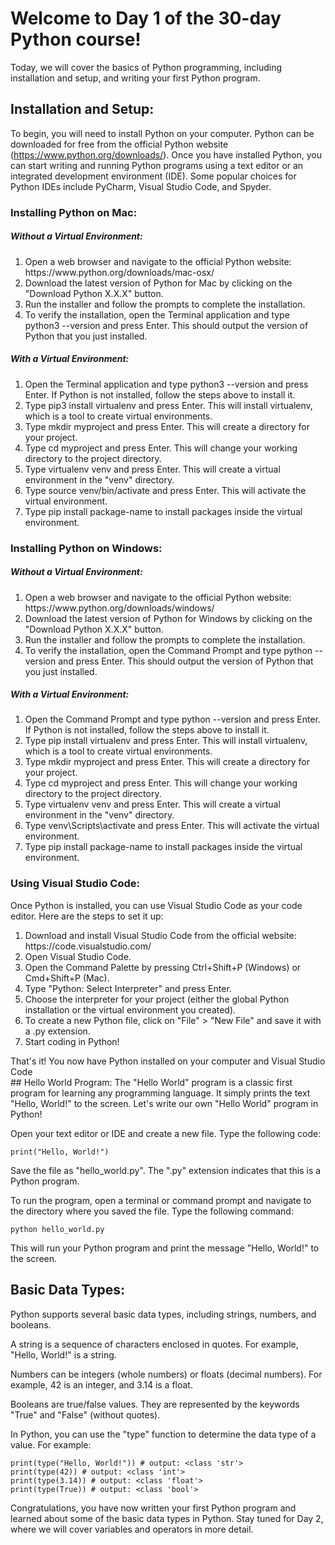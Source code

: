 # Welcome to Day 1 of the 30-day Python course! 
Today, we will cover the basics of Python programming, including installation and setup, and writing your first Python program.

## Installation and Setup:
To begin, you will need to install Python on your computer. Python can be downloaded for free from the official Python website (https://www.python.org/downloads/). Once you have installed Python, you can start writing and running Python programs using a text editor or an integrated development environment (IDE). Some popular choices for Python IDEs include PyCharm, Visual Studio Code, and Spyder.
### Installing Python on Mac:
##### Without a Virtual Environment:
<ol> 
<li>Open a web browser and navigate to the official Python website: https://www.python.org/downloads/mac-osx/ </li>
<li>Download the latest version of Python for Mac by clicking on the "Download Python X.X.X" button.</li>
<li>Run the installer and follow the prompts to complete the installation.</li>
<li>To verify the installation, open the Terminal application and type python3 --version and press Enter. This should output the version of Python that you just installed.</li>
 </ol>
 
##### With a Virtual Environment:
<ol> 
<li>Open the Terminal application and type python3 --version and press Enter. If Python is not installed, follow the steps above to install it.</li>
<li>Type pip3 install virtualenv and press Enter. This will install virtualenv, which is a tool to create virtual environments.</li>
<li>Type mkdir myproject and press Enter. This will create a directory for your project.</li>
<li>Type cd myproject and press Enter. This will change your working directory to the project directory.</li>
<li>Type virtualenv venv and press Enter. This will create a virtual environment in the "venv" directory.</li>
<li>Type source venv/bin/activate and press Enter. This will activate the virtual environment.</li>
<li>Type pip install package-name to install packages inside the virtual environment.</li>
</ol>

### Installing Python on Windows:
##### Without a Virtual Environment:
<ol> 
<li>Open a web browser and navigate to the official Python website: https://www.python.org/downloads/windows/</li>
<li>Download the latest version of Python for Windows by clicking on the "Download Python X.X.X" button.</li>
<li>Run the installer and follow the prompts to complete the installation.</li>
<li>To verify the installation, open the Command Prompt and type python --version and press Enter. This should output the version of Python that you just installed.</li>
</ol>

##### With a Virtual Environment:
<ol>
<li>Open the Command Prompt and type python --version and press Enter. If Python is not installed, follow the steps above to install it.</li>
<li>Type pip install virtualenv and press Enter. This will install virtualenv, which is a tool to create virtual environments.</li>
<li>Type mkdir myproject and press Enter. This will create a directory for your project.</li>
<li>Type cd myproject and press Enter. This will change your working directory to the project directory.</li>
<li>Type virtualenv venv and press Enter. This will create a virtual environment in the "venv" directory.</li>
<li>Type venv\Scripts\activate and press Enter. This will activate the virtual environment.</li>
<li>Type pip install package-name to install packages inside the virtual environment.</li>
</ol>

### Using Visual Studio Code:
Once Python is installed, you can use Visual Studio Code as your code editor. Here are the steps to set it up:

<ol>
<li>Download and install Visual Studio Code from the official website: https://code.visualstudio.com/</li>
<li>Open Visual Studio Code.</li>
<li>Open the Command Palette by pressing Ctrl+Shift+P (Windows) or Cmd+Shift+P (Mac).</li>
<li>Type "Python: Select Interpreter" and press Enter.</li>
<li>Choose the interpreter for your project (either the global Python installation or the virtual environment you created).</li>
<li>To create a new Python file, click on "File" > "New File" and save it with a .py extension.</li>
<li>Start coding in Python!</li>
</ol>
That's it! You now have Python installed on your computer and Visual Studio Code





<br>
## Hello World Program:
The "Hello World" program is a classic first program for learning any programming language. It simply prints the text "Hello, World!" to the screen. Let's write our own "Hello World" program in Python!

Open your text editor or IDE and create a new file. Type the following code:

```
print("Hello, World!")
```

Save the file as "hello_world.py". The ".py" extension indicates that this is a Python program.

To run the program, open a terminal or command prompt and navigate to the directory where you saved the file. Type the following command:

```
python hello_world.py
```
This will run your Python program and print the message "Hello, World!" to the screen.

## Basic Data Types:
Python supports several basic data types, including strings, numbers, and booleans.

A string is a sequence of characters enclosed in quotes. For example, "Hello, World!" is a string.

Numbers can be integers (whole numbers) or floats (decimal numbers). For example, 42 is an integer, and 3.14 is a float.

Booleans are true/false values. They are represented by the keywords "True" and "False" (without quotes).

In Python, you can use the "type" function to determine the data type of a value. For example:

```
print(type("Hello, World!")) # output: <class 'str'>
print(type(42)) # output: <class 'int'>
print(type(3.14)) # output: <class 'float'>
print(type(True)) # output: <class 'bool'>
```
Congratulations, you have now written your first Python program and learned about some of the basic data types in Python. Stay tuned for Day 2, where we will cover variables and operators in more detail.
